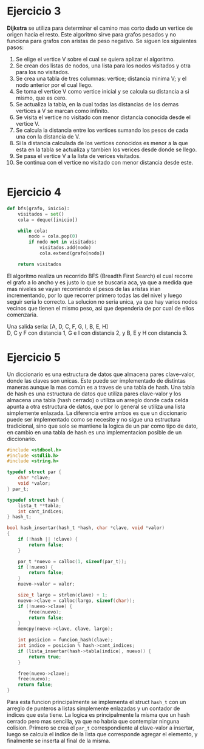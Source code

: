 # Ejercicio 3
**Dijkstra** se utiliza para determinar el camino mas corto dado un vertice de origen hacia el resto. Este algoritmo sirve para grafos pesados y no funciona para grafos con aristas de peso negativo. Se siguen los siguientes pasos:
1. Se elige el vertice V sobre el cual se quiera aplizar el algoritmo.
2. Se crean dos listas de nodos, una lista para los nodos visitados y otra para los no visitados.
3. Se crea una tabla de tres columnas: vertice; distancia minima V; y el nodo anterior por el cual llego.
4. Se toma el vertice V como vertice inicial y se calcula su distancia a si mismo, que es cero.
5. Se actualiza la tabla, en la cual todas las distancias de los demas vertices a V se marcan como infinito.
6. Se visita el vertice no visitado con menor distancia conocida desde el vertice V.
7. Se calcula la distancia entre los vertices sumando los pesos de cada una con la distancia de V.
8. Si la distancia calculada de los vertices conocidos es menor a la que esta en la tabla se actualiza y tambien los verices desde donde se llego.
9. Se pasa el vertice V a la lista de verices visitados.
10. Se continua con el vertice no visitado con menor distancia desde este.

```txt

```

# Ejercicio 4
```python
def bfs(grafo, inicio):
	visitados = set()
	cola = deque([inicio])

	while cola:
		nodo = cola.pop(0)
		if nodo not in visitados:
			visitados.add(nodo)
			cola.extend(grafo[nodo])

	return visitados
```

El algoritmo realiza un recorrido BFS (Breadth First Search) el cual recorre el grafo a lo ancho y es justo lo que se buscaria aca, ya que a medida que mas niveles se vayan recorriendo el pesos de las aristas irian incrementando, por lo que recorrer primero todas las del nivel y luego seguir seria lo correcto. La solucion no seria unica, ya que hay varios nodos vecinos que tienen el mismo peso, asi que dependeria de por cual de ellos comenzaria.

Una salida seria: [A, D, C, F, G, I, B, E, H]  
D, C y F con distancia 1, G e I con distancia 2, y B, E y H con distancia 3.

# Ejercicio 5
Un diccionario es una estructura de datos que almacena pares clave-valor, donde las claves son unicas. Este puede ser implementado de distintas maneras aunque la mas común es a traves de una tabla de hash. Una tabla de hash es una estructura de datos que utiliza pares clave-valor y los almacena una tabla (hash cerrado) o utiliza un arreglo donde cada celda apunta a otra estructura de datos, que por lo general se utiliza una lista simplemente enlazada. La diferencia entre ambos es que un diccionario puede ser implementado como se necesite y no sigue una estructura tradicional, sino que solo se mantiene la logica de un par como tipo de dato, en cambio en una tabla de hash es una implementacion posible de un diccionario.

```c
#include <stdbool.h>
#include <stdlib.h>
#include <string.h>

typedef struct par {
	char *clave;
	void *valor;
} par_t;

typedef struct hash {
	lista_t **tabla;
	int cant_indices;
} hash_t;

bool hash_insertar(hash_t *hash, char *clave, void *valor) 
{
	if (!hash || !clave) {
		return false;
	}

	par_t *nuevo = calloc(1, sizeof(par_t));
	if (!nuevo) {
		return false;
	}
	nuevo->valor = valor;

	size_t largo = strlen(clave) + 1;
	nuevo->clave = calloc(largo, sizeof(char));
	if (!nuevo->clave) {
		free(nuevo);
		return false;
	}
	memcpy(nuevo->clave, clave, largo);

	int posicion = funcion_hash(clave);
	int indice = posicion % hash->cant_indices;
	if (lista_insertar(hash->tabla[indice], nuevo)) {
		return true;
	}

	free(nuevo->clave);
	free(nuevo);
	return false;
}
```

Para esta funcion principalmente se implementa el struct `hash_t` con un arreglo de punteros a listas simplemente enlazadas y un contador de indices que esta tiene. La logica es principalmente la misma que un hash cerrado pero mas sencilla, ya que no habria que contemplar ninguna colision. Primero se crea el `par_t` correspondiente al clave-valor a insertar, luego se calcula el indice de la lista que corresponde agregar el elemento, y finalmente se inserta al final de la misma.